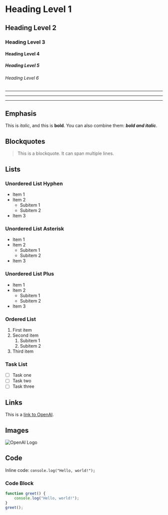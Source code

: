 # Heading Level 1
## Heading Level 2
### Heading Level 3
#### Heading Level 4
##### Heading Level 5
###### Heading Level 6

---
***
___

## Emphasis

This is *italic*, and this is **bold**. You can also combine them: ***bold and italic***.

## Blockquotes

> This is a blockquote.
> It can span multiple lines.

## Lists

### Unordered List Hyphen

- Item 1
- Item 2
  - Subitem 1
  - Subitem 2
- Item 3

### Unordered List Asterisk

* Item 1
* Item 2
  * Subitem 1
  * Subitem 2
* Item 3

### Unordered List Plus

+ Item 1
+ Item 2
  + Subitem 1
  + Subitem 2
+ Item 3

### Ordered List

1. First item
2. Second item
   1. Subitem 1
   2. Subitem 2
3. Third item

### Task List

- [ ] Task one
- [ ] Task two
- [ ] Task three

## Links

This is a [link to OpenAI](https://www.openai.com).

## Images

![OpenAI Logo](https://openai.com/favicon.ico)

## Code

Inline code: `console.log("Hello, world!");`

### Code Block

```javascript
function greet() {
    console.log("Hello, world!");
}
greet();
```
